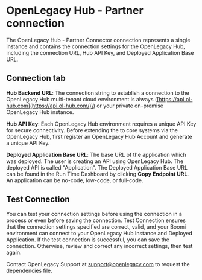 # OpenLegacy Hub - Partner connection

<head>
  <meta name="guidename" content="Integration"/>
  <meta name="context" content="GUID-7d88280e-db34-4ea3-af1b-a33553aaf452"/>
</head>


The OpenLegacy Hub - Partner Connector connection represents a single instance and contains the connection settings for the OpenLegacy Hub, including the connection URL, Hub API Key, and Deployed Application Base URL.

## Connection tab 

**Hub Backend URL**: The connection string to establish a connection to the OpenLegacy Hub multi-tenant cloud environment is always \([https://api.ol-hub.com](https://api.ol-hub.com/)\) or your private on-premise OpenLegacy Hub instance.

**Hub API Key**: Each OpenLegacy Hub environment requires a unique API Key for secure connectivity. Before extending the to core systems via the OpenLegacy Hub, first register an OpenLegacy Hub Account and generate a unique API Key.

**Deployed Application Base URL**: The base URL of the application which was deployed. The user is creating an API using OpenLegacy Hub. The deployed API is called "Application". The Deployed Application Base URL can be found in the Run Time Dashboard by clicking **Copy Endpoint URL**. An application can be no-code, low-code, or full-code.

## Test Connection

You can test your connection settings before using the connection in a process or even before saving the connection. Test Connection ensures that the connection settings specified are correct, valid, and your Boomi environment can connect to your OpenLegacy Hub Instance and Deployed Application. If the test connection is successful, you can save the connection. Otherwise, review and correct any incorrect settings, then test again.

Contact OpenLegacy Support at [support@openlegacy.com](mailto:support@openlegacy.com) to request the dependencies file.